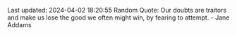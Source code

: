 Last updated: 2024-04-02 18:20:55
Random Quote: Our doubts are traitors and make us lose the good we often might win, by fearing to attempt. - Jane Addams